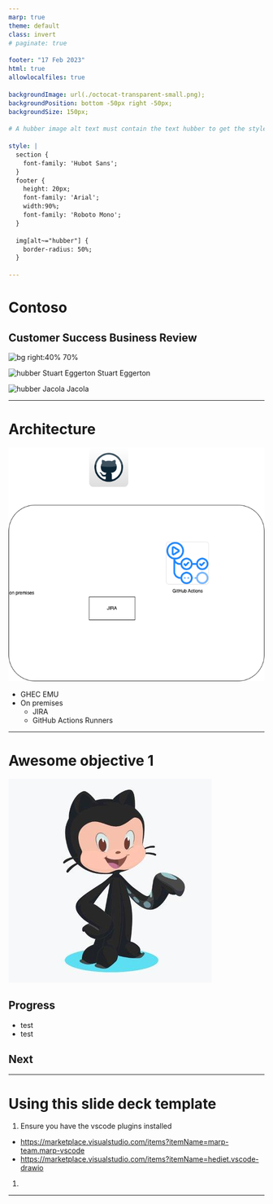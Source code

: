 ```yaml
---
marp: true
theme: default
class: invert
# paginate: true

footer: "17 Feb 2023"
html: true
allowlocalfiles: true

backgroundImage: url(./octocat-transparent-small.png);
backgroundPosition: bottom -50px right -50px;
backgroundSize: 150px;

# A hubber image alt text must contain the text hubber to get the style which makes it a circle from the avatar

style: |
  section {
    font-family: 'Hubot Sans';
  }
  footer {
    height: 20px;
    font-family: 'Arial';
    width:90%;
    font-family: 'Roboto Mono';
  } 

  img[alt~="hubber"] {
    border-radius: 50%;
  }

---
```

# Contoso
## Customer Success Business Review
![bg right:40% 70%](https://avatars.githubusercontent.com/u/46500265?v=4)

![hubber Stuart Eggerton](https://avatars.githubusercontent.com/gitstua?size=60) Stuart Eggerton

![hubber Jacola](https://avatars.githubusercontent.com/jacola?size=60) Jacola

---
# Architecture
![bg left 80%](./architecture.drawio.png)
- GHEC EMU
- On premises
  - JIRA
  - GitHub Actions Runners

---
<!-- _backgroundImage: none -->

# Awesome objective 1
![bg left](mona.jpeg)

## Progress
- test
- test

## Next

---
# Using this slide deck template 
1. Ensure you have the vscode plugins installed 
  - https://marketplace.visualstudio.com/items?itemName=marp-team.marp-vscode
  - https://marketplace.visualstudio.com/items?itemName=hediet.vscode-drawio
1. 

---